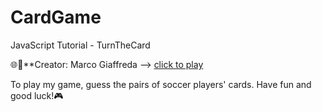 # CardGame
JavaScript Tutorial - TurnTheCard

🌐💼**Creator: Marco Giaffreda -->
[click to play](https://marco-giaffreda-2c-jcmaxwell-2023.github.io/CardGame/) 

To play my game, guess the pairs of soccer players' cards.
Have fun and good luck!🎮

